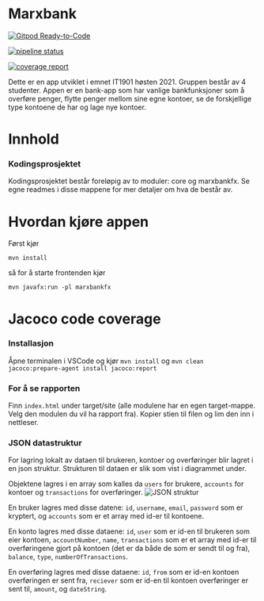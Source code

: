# Marxbank

[![Gitpod Ready-to-Code](https://img.shields.io/badge/Gitpod-Ready--to--Code-blue?logo=gitpod)](https://gitpod.stud.ntnu.no/#https://gitlab.stud.idi.ntnu.no/it1901/groups-2021/gr2127/it1901-prosjekt)


[![pipeline status](https://gitlab.stud.idi.ntnu.no/it1901/groups-2021/gr2127/it1901-prosjekt/badges/master/pipeline.svg)](https://gitlab.stud.idi.ntnu.no/it1901/groups-2021/gr2127/it1901-prosjekt/-/commits/master)


[![coverage report](https://gitlab.stud.idi.ntnu.no/it1901/groups-2021/gr2127/it1901-prosjekt/badges/master/coverage.svg)](https://gitlab.stud.idi.ntnu.no/it1901/groups-2021/gr2127/it1901-prosjekt/master) 

Dette er en app utviklet i emnet IT1901 høsten 2021. Gruppen består av 4 studenter. Appen er en bank-app som har vanlige bankfunksjoner som å overføre penger, flytte penger mellom sine egne kontoer, se de forskjellige type kontoene de har og lage nye kontoer.

# Innhold 

### Kodingsprosjektet

Kodingsprosjektet består foreløpig av to moduler: core og marxbankfx. Se egne readmes i disse mappene for mer detaljer om hva de består av.

# Hvordan kjøre appen

Først kjør

``` mvn install ```

så for å starte frontenden kjør

``` mvn javafx:run -pl marxbankfx ```

# Jacoco code coverage

### Installasjon

Åpne terminalen i VSCode og kjør ` mvn install ` og ` mvn clean jacoco:prepare-agent install jacoco:report `

### For å se rapporten

Finn ` index.html ` under target/site (alle modulene har en egen target-mappe. Velg den modulen du vil ha rapport fra). Kopier stien til filen og lim den inn i nettleser.

### JSON datastruktur

For lagring lokalt av dataen til brukeren, kontoer og overføringer blir lagret i en json struktur. Strukturen til dataen er slik som vist i diagrammet under. 

Objektene lagres i en array som kalles da `users` for brukere, `accounts` for kontoer og `transactions` for overføringer.
![JSON struktur](/diagrammer/marxBankJsonStruktur.svg)

En bruker lagres med disse datene: `id`, `username`, `email`, `password` som er kryptert, og `accounts` som er et array med id-er til kontoene.

En konto lagres med disse dataene: `id`, `user` som er id-en til brukeren som eier kontoen, `accountNumber`, `name`, `transactions` som er et array med id-er til overføringene gjort på kontoen (det er da både de som er sendt til og fra), `balance`, `type`, `numberOfTransactions`.

En overføring lagres med disse dataene: `id`, `from` som er id-en kontoen overføringen er sent fra, `reciever` som er id-en til kontoen overføringer er sent til, `amount`, og `dateString`.





